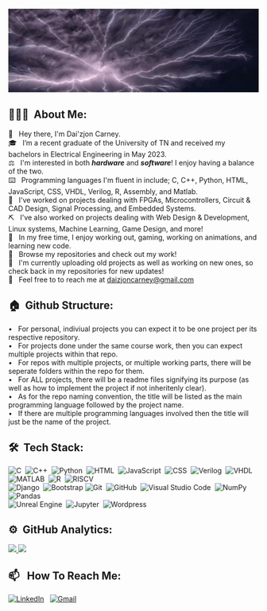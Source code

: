 ![BannerGIF](https://github.com/Daizjon/Daizjon/blob/main/logo.gif)

## 👨🏻‍💻 &nbsp;About Me:
 
👋 &nbsp; Hey there, I'm Dai'zjon Carney. \
🎓 &nbsp; I’m a recent graduate of the University of TN and received my bachelors in Electrical Engineering in May 2023. \
⚖️ &nbsp; I'm interested in both ***hardware*** and ***software***! I enjoy having a balance of the two. \
⌨️ &nbsp; Programming languages I'm fluent in include; C, C++, Python, HTML, JavaScript, CSS, VHDL, Verilog, R, Assembly, and Matlab. \
🔨 &nbsp; I've worked on projects dealing with FPGAs, Microcontrollers, Circuit & CAD Design, Signal Processing, and Embedded Systems. \
⛏  &nbsp; I've also worked on projects dealing with Web Design & Development, Linux systems, Machine Learning, Game Design, and more! \
💪 &nbsp; In my free time, I enjoy working out, gaming, working on animations, and learning new code. \
📜 &nbsp; Browse my repositories and check out my work! \
📅 &nbsp; I'm currently uploading old projects as well as working on new ones, so check back in my repositories for new updates! \
📨 &nbsp; Feel free to to reach me at daizjoncarney@gmail.com


## 🏠 &nbsp;Github Structure:
• &nbsp; For personal, indiviual projects you can expect it to be one project per its respective repository. \
• &nbsp; For projects done under the same course work, then you can expect multiple projects within that repo. \
• &nbsp; For repos with multiple projects, or multiple working parts, there will be seperate folders within the repo for them. \
• &nbsp; For ALL projects, there will be a readme files signifying its purpose (as well as how to implement the project if not inheritenly clear). \
• &nbsp; As for the repo naming convention, the title will be listed as the main programming language followed by the project name. \
• &nbsp; If there are multiple programming languages involved then the title will just be the name of the project. 


## 🛠 &nbsp;Tech Stack:
![C](https://img.shields.io/badge/-C-05122A?style=flat&logo=C&logoColor=A8B9CC)&nbsp;
![C++](https://img.shields.io/badge/-C++-05122A?style=flat&logo=C%2B%2B&logoColor=00599C)&nbsp;
![Python](https://img.shields.io/badge/-Python-05122A?style=flat&logo=python)&nbsp;
![HTML](https://img.shields.io/badge/-HTML-05122A?style=flat&logo=HTML5)&nbsp;
![JavaScript](https://img.shields.io/badge/-JavaScript-05122A?style=flat&logo=javascript)&nbsp;
![CSS](https://img.shields.io/badge/-CSS-05122A?style=flat&logo=CSS3&logoColor=1572B6)&nbsp;
![Verilog](https://img.shields.io/badge/-Verilog-05122A?style=flat&logo=Verilog&logoColor=FFA518)&nbsp;
![VHDL](https://img.shields.io/badge/-VHDL-05122A?style=flat&logo=VHDL&logoColor=FFA518)&nbsp;
![MATLAB](https://img.shields.io/badge/-MATLAB-05122A?style=flat&logo=MATLAB&logoColor=FFA518)&nbsp;
![R](https://img.shields.io/badge/-R-05122A?style=flat&logo=R&logoColor=FFA518)&nbsp;
![RISCV](https://img.shields.io/badge/-RISCV-05122A?style=flat&logo=RISCV&logoColor=FFA518)&nbsp;\
![Django](https://img.shields.io/badge/-Django-05122A?style=flat&logo=django&logoColor=092E20)&nbsp;
![Bootstrap](https://img.shields.io/badge/-Bootstrap-05122A?style=flat&logo=bootstrap&logoColor=563D7C)
![Git](https://img.shields.io/badge/-Git-05122A?style=flat&logo=git)&nbsp;
![GitHub](https://img.shields.io/badge/-GitHub-05122A?style=flat&logo=github)&nbsp;
![Visual Studio Code](https://img.shields.io/badge/-Visual%20Studio%20Code-05122A?style=flat&logo=visual-studio-code&logoColor=007ACC)&nbsp;
![NumPy](https://img.shields.io/badge/numpy%20-%23013243.svg?&style=flat&logo=numpy&logoColor=white)&nbsp;
![Pandas](https://img.shields.io/badge/pandas%20-%23150458.svg?&style=flat&logo=pandas&logoColor=white)&nbsp; \
![Unreal Engine](https://img.shields.io/badge/-Unreal%20Engine-05122A?style=flat&logo=Unreal-Engine&logoColor=007ACC)&nbsp;
![Jupyter](https://img.shields.io/badge/Jupyter%20-%23150458.svg?&style=flat&logo=Jupyter&logoColor=white)&nbsp;
![Wordpress](https://img.shields.io/badge/Wordpress%20-%23150458.svg?&style=flat&logo=Wordpress&logoColor=white)&nbsp;


## ⚙️ &nbsp;GitHub Analytics:

<p align="left">
<a href="https://github.com/Daizjon">
  <img height="180em" src="https://github-readme-stats-eight-theta.vercel.app/api?username=Daizjon&show_icons=true&theme=algolia&include_all_commits=true&count_private=true"/>
  <img height="180em" src="https://github-readme-stats-eight-theta.vercel.app/api/top-langs/?username=Daizjon&layout=compact&langs_count=8&theme=algolia"/>
</a>
</p>

## 📫 &nbsp; How To Reach Me:
<a href="https://www.linkedin.com/in/daizjon-carney/"><img alt="LinkedIn" src="https://img.shields.io/badge/linkedin%20-%230077B5.svg?&style=flat&logo=linkedin&logoColor=white"/></a> &nbsp;
<a href="mailto:daizjoncarney@gmail.com"><img alt="Gmail" src="https://img.shields.io/badge/Gmail-D14836?style=flat&logo=gmail&logoColor=white" /></a> &nbsp;
<!--<a href="https://instagram.com/zjondai"><img src="https://img.shields.io/badge/-@zjondai-E4405F?style=flat&logo=Instagram&logoColor=white"/></a> &nbsp;-->


